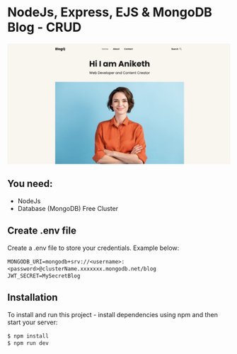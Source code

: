 # NodeJs, Express, EJS & MongoDB Blog - CRUD

![alt text](/readme-image.png?raw=true)

## You need:
- NodeJs
- Database (MongoDB) Free Cluster

## Create .env file
Create a .env file to store your credentials. Example below:

```
MONGODB_URI=mongodb+srv://<username>:<password>@clusterName.xxxxxxx.mongodb.net/blog
JWT_SECRET=MySecretBlog
```

## Installation
To install and run this project - install dependencies using npm and then start your server:

```
$ npm install
$ npm run dev
```


